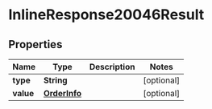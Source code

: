 
# InlineResponse20046Result

## Properties
Name | Type | Description | Notes
------------ | ------------- | ------------- | -------------
**type** | **String** |  |  [optional]
**value** | [**OrderInfo**](OrderInfo.md) |  |  [optional]




